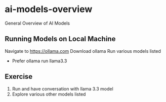 # ai-models-overview
General Overview of AI Models

## Running Models on Local Machine
Navigate to https://ollama.com
Download ollama 
Run various models listed 

- Prefer ollama run llama3.3

## Exercise
1. Run and have conversation with llama 3.3 model
2. Explore various other models listed
